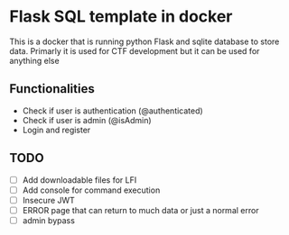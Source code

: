 # Flask SQL template in docker
This is a docker that is running python Flask and sqlite database to store data.
Primarly it is used for CTF development but it can be used for anything else

## Functionalities
- Check if user is authentication (@authenticated)
- Check if user is admin (@isAdmin)
- Login and register

## TODO
- [ ] Add downloadable files for LFI
- [ ] Add console for command execution
- [ ] Insecure JWT
- [ ] ERROR page that can return to much data or just a normal error
- [ ] admin bypass

